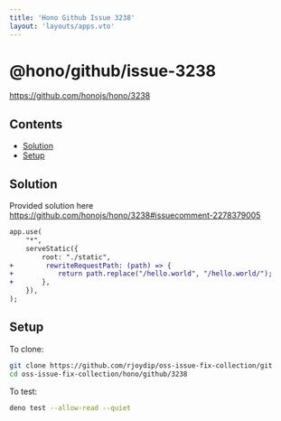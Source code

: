 ```yaml
---
title: 'Hono Github Issue 3238'
layout: 'layouts/apps.vto'
---
```


# @hono/github/issue-3238

<https://github.com/honojs/hono/3238>

## Contents

* [Solution](#solution)
* [Setup](#setup)

## Solution

Provided solution here
<https://github.com/honojs/hono/3238#issuecomment-2278379005>

```diff
app.use(
    "*",
    serveStatic({
        root: "./static",
+        rewriteRequestPath: (path) => {
+           return path.replace("/hello.world", "/hello.world/");
+       },
    }),
);
```

## Setup

To clone:

```sh
git clone https://github.com/rjoydip/oss-issue-fix-collection/git
cd oss-issue-fix-collection/hono/github/3238
```

To test:

```sh
deno test --allow-read --quiet
```

